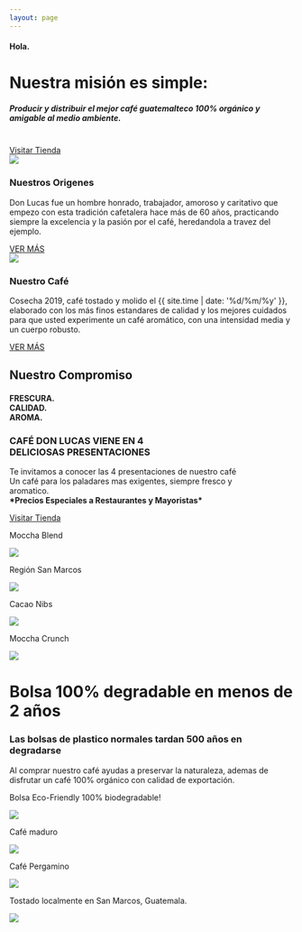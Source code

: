 ```yaml
---
layout: page
---
```


<div class="jumbotron" id="home-jumbotron">
	<div class="container">
		<h4>Hola.</h4>
		<h1>Nuestra misi&oacute;n es simple:</h1>
		<h5>Producir y distribuir el mejor caf&eacute; guatemalteco 100% org&aacute;nico y amigable al medio ambiente.</h5>
		<br>
		<a href="/comprar" id="button-tienda">Visitar Tienda</a>
	</div>
</div>
<div class="featuring" id="home-featuring">
	<div class="container">
	<div class="row">
		<div class="col-md-6 col-xs-12">
			<img class="img-responsive" id="granos" src="/images/granos-supporting.png">
			<h3>Nuestros Origenes</h3>
			<p>Don Lucas fue un hombre honrado, trabajador, amoroso y caritativo que empezo con esta tradición cafetalera hace más de 60 años, practicando siempre la excelencia y la pasión por el caf&eacute;, heredandola a travez del ejemplo. </p>
			<a href="/nuestros-origenes" id="button">VER MÁS</a>
		</div>
		<div class="col-md-6 col-xs-12">
			<img class="img-responsive" id="cafe-img" src="images/cover-producto.png">
			<h3>Nuestro Caf&eacute; </h3>
			<p>Cosecha 2019, café tostado y molido el {{ site.time | date: '%d/%m/%y' }}, elaborado con los más finos estandares de calidad y los mejores cuidados para que usted experimente un café aromático, con una intensidad media y un cuerpo robusto. </p>
			<a href="/nuestro-cafe" id="button">VER MÁS</a>
		</div>
	</div>
</div>
</div>
<div class="supporting-2" id="home-supporting-2">
	<h2>Nuestro Compromiso</h2>
	<h4>FRESCURA. <br> CALIDAD. <br> AROMA. </h4>
</div>
<div class="featuring-2" id="home-featuring-2">
	<h3>CAFÉ DON LUCAS VIENE EN 4 <br>DELICIOSAS PRESENTACIONES</h3>
	<p>Te invitamos a conocer las 4 presentaciones de nuestro caf&eacute; <br>Un caf&eacute; para los paladares mas exigentes, siempre fresco y <br>aromatico. <br> <strong>*Precios Especiales a Restaurantes y Mayoristas*</strong></p>
	<a href="/comprar" id="button">Visitar Tienda</a>
</div>
<div class="product" id="home-product">
	<div class="container">
		<div class="row">
			<div class="col-md-6 col-xs-12">
				<p>Moccha Blend</p>
				<a href="/moccha-blend"><img class="img-responsive" id="product-image" src="/images/moccha-blend.jpg"/></a>
			</div>
			<div class="col-md-6 col-xs-12">
				<p>Regi&oacute;n San Marcos</p>
				<a href="/region-san-marcos"><img class="img-responsive" id="product-image" src="/images/sanmarcos.jpg"/></a>
			</div>
		</div>
		<div class="row">
			<div class="col-md-6 col-xs-12">
				<p>Cacao Nibs</p>
				<a href="/cacao-nibs"><img class="img-responsive" src="/images/cacao-nibs-1.jpg"/></a>
			</div>
			<div class="col-md-6 col-xs-12">
				<p>Moccha Crunch</p>
				<a href="/moccha-crunch"><img class="img-responsive" src="/images/moccha-crunch-1.jpg"/></a>
			</div>
		</div>
	</div>
</div>
<div class="supporting-3" id="supporting-3">
	<h1>Bolsa 100% degradable en menos de 2 años</h1>
	<h3>Las bolsas de plastico normales tardan 500 años en degradarse</h3>
	<p>Al comprar nuestro café ayudas a preservar la naturaleza, ademas de disfrutar un café 100% org&aacute;nico con calidad de exportaci&oacute;n.</p>
</div>
<div class="featuring-3">
	<div class="container">
	<div class="row">
		<div class="col-md-6 col-xs-12">
				<p>Bolsa Eco-Friendly 100% biodegradable!</p>
				<img class="img-responsive" src="/images/nuevo-empaque.jpg"/>
				</div>
				<div class="col-md-6 col-xs-12">
				<p>Café maduro</p>
				<img class="img-responsive" src="/images/cafe2.jpg"/>
			</div>
			</div>
			<div class="row">
				<div class="col-md-6 col-xs-12">
				<p>Café Pergamino</p>
				<img class="img-responsive" src="/images/pergamino.jpg"/>
			</div>
				<div class="col-md-6 col-xs-12">
				<p>Tostado localmente en San Marcos, Guatemala.</p>
				<img class="img-responsive" src="/images/tostado.jpg"/>
				</div>
		</div>
	</div>
</div>
